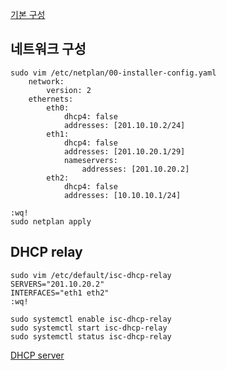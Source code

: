 [기본 구성](../emage/default-setting.md)

## 네트워크 구성

```shell
sudo vim /etc/netplan/00-installer-config.yaml
	network:
		version: 2
	ethernets:
		eth0:
			dhcp4: false
			addresses: [201.10.10.2/24]
		eth1:
			dhcp4: false
			addresses: [201.10.20.1/29]
			nameservers:
				addresses: [201.10.20.2]
		eth2:
			dhcp4: false
			addresses: [10.10.10.1/24]

:wq!
sudo netplan apply
```

## DHCP relay 
```shell
sudo vim /etc/default/isc-dhcp-relay
SERVERS="201.10.20.2"
INTERFACES="eth1 eth2"
:wq!

sudo systemctl enable isc-dhcp-relay
sudo systemctl start isc-dhcp-relay
sudo systemctl status isc-dhcp-relay
```

[DHCP server](ex-ns.md)
